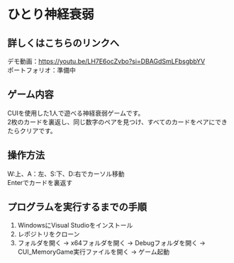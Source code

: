 # ひとり神経衰弱
## 詳しくはこちらのリンクへ
デモ動画：https://youtu.be/LH7E6ocZvbo?si=DBAGdSmLFbsgbbYV<br>
ポートフォリオ：準備中

## ゲーム内容
CUIを使用した1人で遊べる神経衰弱ゲームです。<br>
2枚のカードを裏返し、同じ数字のペアを見つけ、すべてのカードをペアにできたらクリアです。
## 操作方法
W:上、A：左、S:下、D:右でカーソル移動<br>
Enterでカードを裏返す
## プログラムを実行するまでの手順
1. WindowsにVisual Studioをインストール<br>
2. レポジトリをクローン<br>
3. フォルダを開く → x64フォルダを開く → Debugフォルダを開く → CUI_MemoryGame実行ファイルを開く → ゲーム起動
